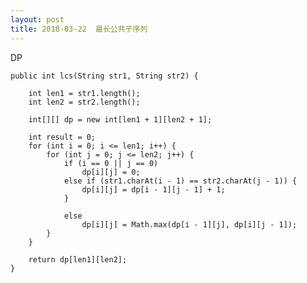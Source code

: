 ```yaml
---
layout: post
title: 2018-03-22  最长公共子序列
---
```


DP

    public int lcs(String str1, String str2) {

        int len1 = str1.length();
        int len2 = str2.length();

        int[][] dp = new int[len1 + 1][len2 + 1];

        int result = 0;
        for (int i = 0; i <= len1; i++) {
            for (int j = 0; j <= len2; j++) {
                if (i == 0 || j == 0)
                    dp[i][j] = 0;
                else if (str1.charAt(i - 1) == str2.charAt(j - 1)) {
                    dp[i][j] = dp[i - 1][j - 1] + 1;
                }

                else
                    dp[i][j] = Math.max(dp[i - 1][j], dp[i][j - 1]);
            }
        }

        return dp[len1][len2];
    }

